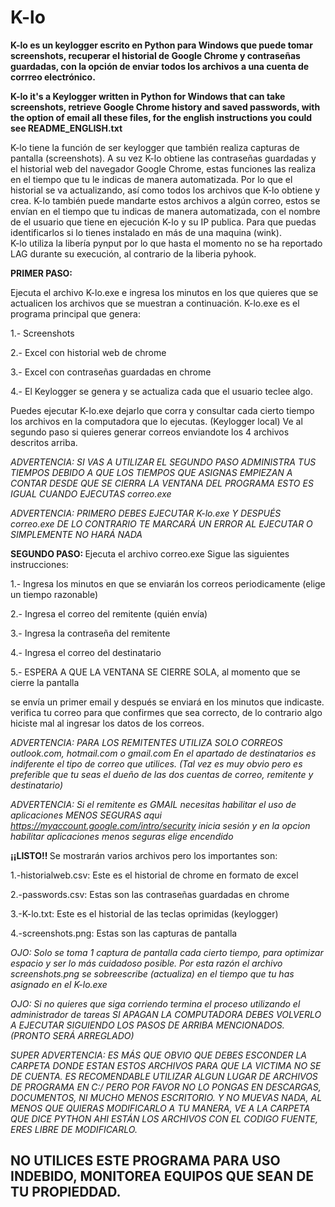 # K-lo

<b>
K-lo es un keylogger escrito en Python para Windows que puede tomar screenshots, recuperar el historial de Google Chrome y contraseñas guardadas, con la opción de enviar todos los archivos a una cuenta de corrreo electrónico.      


K-lo it's a Keylogger written in Python for Windows that can take screenshots, retrieve Google Chrome history and saved passwords, with the option of email all these files, for the english instructions you could see README_ENGLISH.txt
</b>

K-lo tiene la función de ser keylogger que también realiza capturas de pantalla 
(screenshots). A su vez K-lo obtiene las contraseñas guardadas y el historial web 
del navegador Google Chrome, estas funciones las realiza en el tiempo que tu le indicas de manera
automatizada. Por lo que el historial se va actualizando, así como todos los archivos 
que K-lo obtiene y crea. 
K-lo también puede mandarte estos archivos a algún correo, estos se envían 
en el tiempo que tu indicas de manera automatizada, con el nombre 
de el usuario que tiene en ejecución K-lo y su IP publica. Para que puedas
identificarlos si lo tienes instalado en más de una maquina (wink).  
K-lo utiliza la libería pynput por lo que hasta el momento no se ha reportado 
LAG durante su execución, al contrario de la liberia pyhook. 

<b>
PRIMER PASO:
</b>

Ejecuta el archivo K-lo.exe e ingresa los minutos en los que quieres
que se actualicen los archivos que se muestran a continuación.
K-lo.exe es el programa principal que genera:

1.- Screenshots 

2.- Excel con historial web de chrome 

3.- Excel con contraseñas guardadas en chrome 

4.- El Keylogger se genera y se actualiza cada que el usuario teclee algo. 
     
Puedes ejecutar K-lo.exe dejarlo que corra y consultar cada cierto tiempo los archivos en la computadora
que lo ejecutas. (Keylogger local) 
Ve al segundo paso si quieres generar correos enviandote los 4 archivos descritos arriba.


_ADVERTENCIA: SI VAS A UTILIZAR EL SEGUNDO PASO ADMINISTRA TUS TIEMPOS 
DEBIDO A QUE LOS TIEMPOS QUE ASIGNAS EMPIEZAN A CONTAR DESDE QUE SE 
CIERRA LA VENTANA DEL PROGRAMA ESTO ES IGUAL CUANDO EJECUTAS correo.exe_ 

_ADVERTENCIA: PRIMERO DEBES EJECUTAR K-lo.exe Y DESPUÉS correo.exe
DE LO CONTRARIO TE MARCARÁ UN ERROR AL EJECUTAR O SIMPLEMENTE NO HARÁ NADA_ 

<b>
SEGUNDO PASO:
</b>
Ejecuta el archivo correo.exe
Sigue las siguientes instrucciones:

1.- Ingresa los minutos en que se enviarán los correos periodicamente (elige un tiempo razonable) 

2.- Ingresa el correo del remitente (quién envía) 

3.- Ingresa la contraseña del remitente 

4.- Ingresa el correo del destinatario 

5.- ESPERA A QUE LA VENTANA SE CIERRE SOLA, al momento que se cierre la pantalla 

se envía un primer email y después se enviará en los minutos que indicaste.
verifica tu correo para que confirmes que sea correcto, 
de lo contrario algo hiciste mal al ingresar los datos de los correos. 

_ADVERTENCIA: PARA LOS REMITENTES UTILIZA SOLO CORREOS outlook.com, hotmail.com o gmail.com 
En el apartado de destinatarios es indiferente el tipo de correo que utilices. 
(Tal vez es muy obvio pero es preferible que tu seas el dueño 
de las dos cuentas de correo, remitente y destinatario)_ 

_ADVERTENCIA:
Si el remitente es GMAIL necesitas habilitar el uso de aplicaciones MENOS SEGURAS aqui https://myaccount.google.com/intro/security
inicia sesión y en la opcion habilitar aplicaciones menos seguras elige encendido_ 

<b>
¡¡LISTO!! 
</b>
Se mostrarán varios archivos pero los importantes son:

1.-historialweb.csv: Este es el historial de chrome en formato de excel

2.-passwords.csv: Estas son las contraseñas guardadas en chrome

3.-K-lo.txt: Este es el historial de las teclas oprimidas (keylogger) 

4.-screenshots.png: Estas son las capturas de pantalla 

_OJO:
Solo se toma 1 captura de pantalla cada cierto tiempo, para optimizar 
espacio y ser lo más cuidadoso posible. Por esta razón el archivo 
screenshots.png se sobreescribe (actualiza) en el tiempo que tu has asignado 
en el K-lo.exe_ 

_OJO:
Si no quieres que siga corriendo termina el proceso utilizando el 
administrador de tareas
SI APAGAN LA COMPUTADORA DEBES VOLVERLO A EJECUTAR SIGUIENDO LOS PASOS 
DE ARRIBA MENCIONADOS. (PRONTO SERÁ ARREGLADO)_  

_SUPER ADVERTENCIA:
ES MÁS QUE OBVIO QUE DEBES ESCONDER LA CARPETA DONDE ESTAN ESTOS ARCHIVOS
PARA QUE LA VICTIMA NO SE DE CUENTA.
ES RECOMENDABLE UTILIZAR ALGUN LUGAR DE ARCHIVOS DE PROGRAMA EN C:/
PERO POR FAVOR NO LO PONGAS EN DESCARGAS, DOCUMENTOS, NI MUCHO MENOS ESCRITORIO.
Y NO MUEVAS NADA, AL MENOS QUE QUIERAS MODIFICARLO A TU MANERA, VE A LA CARPETA QUE DICE 
PYTHON AHI ESTÁN LOS ARCHIVOS CON EL CODIGO FUENTE, ERES LIBRE DE MODIFICARLO._ 
<h2>
NO UTILICES ESTE PROGRAMA PARA USO INDEBIDO, MONITOREA EQUIPOS QUE SEAN DE TU PROPIEDDAD. 
</h2>
